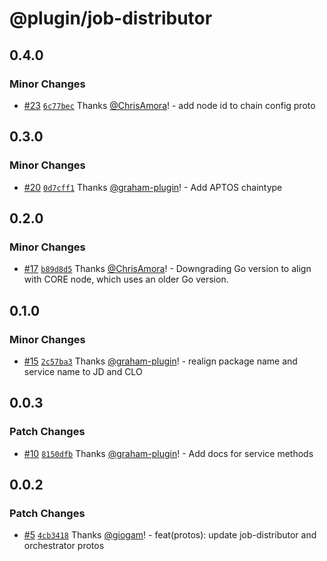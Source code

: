 # @plugin/job-distributor

## 0.4.0

### Minor Changes

- [#23](https://github.com/goplugin/plugin-protos/pull/23) [`6c77bec`](https://github.com/goplugin/plugin-protos/commit/6c77becaeb4766277984beb9c5364cac8bc02488) Thanks [@ChrisAmora](https://github.com/ChrisAmora)! - add node id to chain config proto

## 0.3.0

### Minor Changes

- [#20](https://github.com/goplugin/plugin-protos/pull/20) [`0d7cff1`](https://github.com/goplugin/plugin-protos/commit/0d7cff1e886bac8c7550b339e67f069ee4a682e1) Thanks [@graham-plugin](https://github.com/graham-plugin)! - Add APTOS chaintype

## 0.2.0

### Minor Changes

- [#17](https://github.com/goplugin/plugin-protos/pull/17) [`b89d8d5`](https://github.com/goplugin/plugin-protos/commit/b89d8d5c191cc4759450f55f1ba897f0dc0cc8d2) Thanks [@ChrisAmora](https://github.com/ChrisAmora)! - Downgrading Go version to align with CORE node, which uses an older Go version.

## 0.1.0

### Minor Changes

- [#15](https://github.com/goplugin/plugin-protos/pull/15) [`2c57ba3`](https://github.com/goplugin/plugin-protos/commit/2c57ba38a8029157148ab89b468972348a292b97) Thanks [@graham-plugin](https://github.com/graham-plugin)! - realign package name and service name to JD and CLO

## 0.0.3

### Patch Changes

- [#10](https://github.com/goplugin/plugin-protos/pull/10) [`8150dfb`](https://github.com/goplugin/plugin-protos/commit/8150dfb75ad3df7681dc59f05b1ef7c2c2a1a6a6) Thanks [@graham-plugin](https://github.com/graham-plugin)! - Add docs for service methods

## 0.0.2

### Patch Changes

- [#5](https://github.com/goplugin/plugin-protos/pull/5) [`4cb3418`](https://github.com/goplugin/plugin-protos/commit/4cb341887f159095f98aaf7ba59f540f612b3ade) Thanks [@giogam](https://github.com/giogam)! - feat(protos): update job-distributor and orchestrator protos
